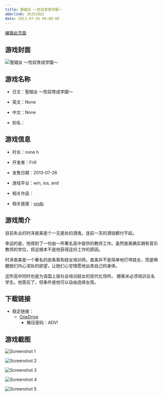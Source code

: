 ```yaml
---
title: 聖娼女 ～性奴育成学園～
abbrlink: 3b3528d1
date: 2013-07-26 00:00:00
---
```

[编辑此页面](https://github.com/ACG-3/ADV3-source/blob/main/source/_posts/games/%E8%81%96%E5%A8%BC%E5%A5%B3%20%EF%BD%9E%E6%80%A7%E5%A5%B4%E8%82%B2%E6%88%90%E5%AD%A6%E5%9C%92%EF%BD%9E.md)

## 游戏封面

![聖娼女 ～性奴育成学園～](https://pan.timero.xyz/onedrive/img_lib_001/%E8%81%96%E5%A8%BC%E5%A5%B3%20%EF%BD%9E%E6%80%A7%E5%A5%B4%E8%82%B2%E6%88%90%E5%AD%A6%E5%9C%92%EF%BD%9E_cover.avif)


## 游戏名称

- 日文：聖娼女 ～性奴育成学園～
- 英文：None
- 中文：None

- 别名：


## 游戏信息

- 时长：none h
- 开发者：Frill
- 发售日期：2013-07-26
- 游戏平台：win, ios, and
- 相关作品：

- 相关链接：[vndb](https://vndb.org/v12431)


## 游戏简介

目前失业的时泽直美是个一无是处的酒鬼，连前一天的酒钱都付不起。

幸运的是，他得到了一份由一所著名高中提供的教师工作。虽然直美确实拥有音乐教师的学位，但这根本不是他获得这份工作的原因。

时泽直美是一个著名的皮条客和妓女培训师。直美并不是简单地打垮妓女，而是唤醒她们内心深处的欲望，让她们心甘情愿地出卖自己的身体。

这所高中同时也是为该国上层社会培训妓女的现代化场所。
娜奥米必须培训五名学生。他答应了，但条件是他可以自由选择女孩。


## 下载链接

- 稳定链接：
    - [OneDrive](https://pan.timero.xyz/onedrive/adv_lib_001/%E8%81%96%E5%A8%BC%E5%A5%B3%20%EF%BD%9E%E6%80%A7%E5%A5%B4%E8%82%B2%E6%88%90%E5%AD%A6%E5%9C%92%EF%BD%9E)
        - 解压密码：ADV!



## 游戏截图


![Screenshot 1](https://pan.timero.xyz/onedrive/img_lib_001/%E8%81%96%E5%A8%BC%E5%A5%B3%20%EF%BD%9E%E6%80%A7%E5%A5%B4%E8%82%B2%E6%88%90%E5%AD%A6%E5%9C%92%EF%BD%9E_Screenshot_1.avif)

![Screenshot 2](https://pan.timero.xyz/onedrive/img_lib_001/%E8%81%96%E5%A8%BC%E5%A5%B3%20%EF%BD%9E%E6%80%A7%E5%A5%B4%E8%82%B2%E6%88%90%E5%AD%A6%E5%9C%92%EF%BD%9E_Screenshot_2.avif)

![Screenshot 3](https://pan.timero.xyz/onedrive/img_lib_001/%E8%81%96%E5%A8%BC%E5%A5%B3%20%EF%BD%9E%E6%80%A7%E5%A5%B4%E8%82%B2%E6%88%90%E5%AD%A6%E5%9C%92%EF%BD%9E_Screenshot_3.avif)

![Screenshot 4](https://pan.timero.xyz/onedrive/img_lib_001/%E8%81%96%E5%A8%BC%E5%A5%B3%20%EF%BD%9E%E6%80%A7%E5%A5%B4%E8%82%B2%E6%88%90%E5%AD%A6%E5%9C%92%EF%BD%9E_Screenshot_4.avif)

![Screenshot 5](https://pan.timero.xyz/onedrive/img_lib_001/%E8%81%96%E5%A8%BC%E5%A5%B3%20%EF%BD%9E%E6%80%A7%E5%A5%B4%E8%82%B2%E6%88%90%E5%AD%A6%E5%9C%92%EF%BD%9E_Screenshot_5.avif)

